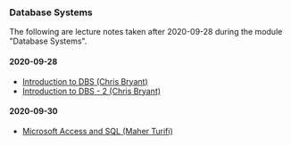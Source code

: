 ### Database Systems

The following are lecture notes taken after 2020-09-28 during the module "Database Systems".

#### 2020-09-28

* [Introduction to DBS (Chris Bryant)](001-introduction-to-dbs.md) 
* [Introduction to DBS - 2 (Chris Bryant)](002-introduction-to-dbs-2.md) 

#### 2020-09-30

* [Microsoft Access and SQL (Maher Turifi)](003-microsoft-access-and-sql.md)  
